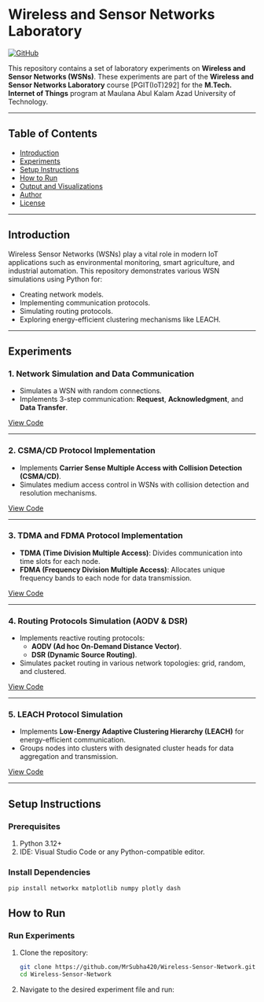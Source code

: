 # Wireless and Sensor Networks Laboratory  
[![GitHub](https://img.shields.io/badge/GitHub-Repository-blue?logo=github)](https://github.com/MrSubha420/Wireless-Sensor-Network)

This repository contains a set of laboratory experiments on **Wireless and Sensor Networks (WSNs)**. These experiments are part of the **Wireless and Sensor Networks Laboratory** course [PGIT(IoT)292] for the **M.Tech. Internet of Things** program at Maulana Abul Kalam Azad University of Technology.

---

## Table of Contents  
- [Introduction](#introduction)  
- [Experiments](#experiments)  
- [Setup Instructions](#setup-instructions)  
- [How to Run](#how-to-run)  
- [Output and Visualizations](#output-and-visualizations)  
- [Author](#author)  
- [License](#license)  

---

## Introduction  
Wireless Sensor Networks (WSNs) play a vital role in modern IoT applications such as environmental monitoring, smart agriculture, and industrial automation. This repository demonstrates various WSN simulations using Python for:  
- Creating network models.  
- Implementing communication protocols.  
- Simulating routing protocols.  
- Exploring energy-efficient clustering mechanisms like LEACH.

---

## Experiments  

### 1. Network Simulation and Data Communication  
- Simulates a WSN with random connections.  
- Implements 3-step communication: **Request**, **Acknowledgment**, and **Data Transfer**.  

[View Code](https://github.com/MrSubha420/Wireless-Sensor-Network/blob/main/program1.py)  

---

### 2. CSMA/CD Protocol Implementation  
- Implements **Carrier Sense Multiple Access with Collision Detection (CSMA/CD)**.  
- Simulates medium access control in WSNs with collision detection and resolution mechanisms.  

[View Code](https://github.com/MrSubha420/Wireless-Sensor-Network/blob/main/program2.py)  

---

### 3. TDMA and FDMA Protocol Implementation  
- **TDMA (Time Division Multiple Access)**: Divides communication into time slots for each node.  
- **FDMA (Frequency Division Multiple Access)**: Allocates unique frequency bands to each node for data transmission.  

[View Code](https://github.com/MrSubha420/Wireless-Sensor-Network/blob/main/program3.py)  

---

### 4. Routing Protocols Simulation (AODV & DSR)  
- Implements reactive routing protocols:  
  - **AODV (Ad hoc On-Demand Distance Vector)**.  
  - **DSR (Dynamic Source Routing)**.  
- Simulates packet routing in various network topologies: grid, random, and clustered.  

[View Code](https://github.com/MrSubha420/Wireless-Sensor-Network/tree/main/Program-4)

---

### 5. LEACH Protocol Simulation  
- Implements **Low-Energy Adaptive Clustering Hierarchy (LEACH)** for energy-efficient communication.  
- Groups nodes into clusters with designated cluster heads for data aggregation and transmission.  

[View Code](https://github.com/MrSubha420/Wireless-Sensor-Network/blob/main/program5.py)  

---

## Setup Instructions  

### Prerequisites  
1. Python 3.12+  
2. IDE: Visual Studio Code or any Python-compatible editor.  

### Install Dependencies  
```bash
pip install networkx matplotlib numpy plotly dash
```
## How to Run  

### Run Experiments  
1. Clone the repository:  
   ```bash
   git clone https://github.com/MrSubha420/Wireless-Sensor-Network.git
   cd Wireless-Sensor-Network
   ```
2. Navigate to the desired experiment file and run:
```bash python program1.py

